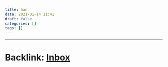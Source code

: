 ```yaml
---
title: han
date: 2021-01-14 11:41
draft: false
categories: []
tags: []
---
```




---

# Backlink: [Inbox](/inbox)

